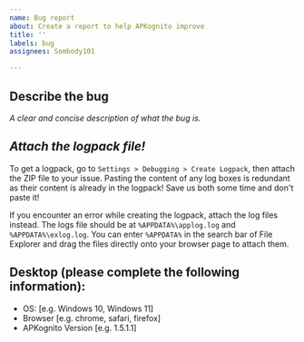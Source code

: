 ```yaml
---
name: Bug report
about: Create a report to help APKognito improve
title: ''
labels: bug
assignees: Sombody101

---
```


## Describe the bug
*A clear and concise description of what the bug is.*

## ***Attach the logpack file!***
To get a logpack, go to `Settings > Debugging > Create Logpack`, then attach the ZIP file to your issue.
   Pasting the content of any log boxes is redundant as their content is already in the logpack! Save us both some time and don't paste it!

If you encounter an error while creating the logpack, attach the log files instead. The logs file should be at `%APPDATA%\applog.log` and `%APPDATA%\exlog.log`. You can enter `%APPDATA%` in the search bar of File Explorer and drag the files directly onto your browser page to attach them.

## **Desktop (please complete the following information):**
 - OS: [e.g. Windows 10, Windows 11]
 - Browser [e.g. chrome, safari, firefox]
 - APKognito Version [e.g. 1.5.1.1]
